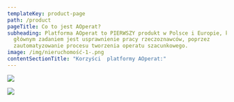 ```yaml
---
templateKey: product-page
path: /product
pageTitle: Co to jest AOperat?
subheading: Platforma AOperat to PIERWSZY produkt w Polsce i Europie, którego
  głównym zadaniem jest usprawnienie pracy rzeczoznawców, poprzez
  zautomatyzowanie procesu tworzenia operatu szacunkowego.
image: /img/nieruchomość-1-.png
contentSectionTitle: "Korzyści  platformy AOperat:"
---
```

![](/img/możliwość-generowania-operatu-z-gotowego-szablonu.png)

![](/img/jak-to-działa.png)
